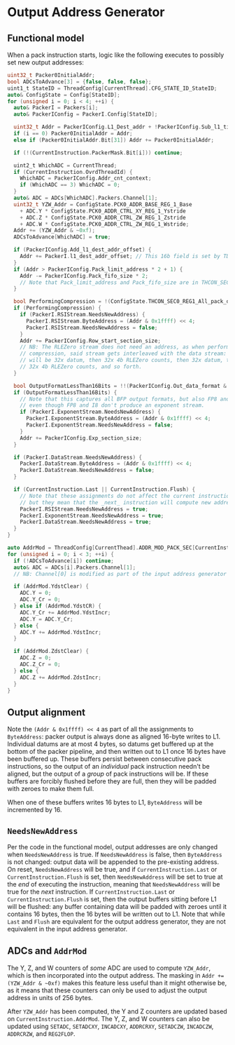 # Output Address Generator

## Functional model

When a pack instruction starts, logic like the following executes to possibly set new output addresses:

```c
uint32_t Packer0InitialAddr;
bool ADCsToAdvance[3] = {false, false, false};
uint1_t StateID = ThreadConfig[CurrentThread].CFG_STATE_ID_StateID;
auto& ConfigState = Config[StateID];
for (unsigned i = 0; i < 4; ++i) {
  auto& PackerI = Packers[i];
  auto& PackerIConfig = PackerI.Config[StateID];

  uint32_t Addr = PackerIConfig.L1_Dest_addr + !PackerIConfig.Sub_l1_tile_header_size;
  if (i == 0) Packer0InitialAddr = Addr;
  else if (Packer0InitialAddr.Bit[31]) Addr += Packer0InitialAddr;

  if (!(CurrentInstruction.PackerMask.Bit[i])) continue;

  uint2_t WhichADC = CurrentThread;
  if (CurrentInstruction.OvrdThreadId) {
    WhichADC = PackerIConfig.Addr_cnt_context;
    if (WhichADC == 3) WhichADC = 0;
  }
  auto& ADC = ADCs[WhichADC].Packers.Channel[1];
  uint32_t YZW_Addr = ConfigState.PCK0_ADDR_BASE_REG_1_Base
    + ADC.Y * ConfigState.PCK0_ADDR_CTRL_XY_REG_1_Ystride
    + ADC.Z * ConfigState.PCK0_ADDR_CTRL_ZW_REG_1_Zstride
    + ADC.W * ConfigState.PCK0_ADDR_CTRL_ZW_REG_1_Wstride;
  Addr += (YZW_Addr & ~0xf);
  ADCsToAdvance[WhichADC] = true;

  if (PackerIConfig.Add_l1_dest_addr_offset) {
    Addr += PackerI.l1_dest_addr_offset; // This 16b field is set by TDMA-RISC
  }
  if (Addr > PackerIConfig.Pack_limit_address * 2 + 1) {
    Addr -= PackerIConfig.Pack_fifo_size * 2;
    // Note that Pack_limit_address and Pack_fifo_size are in THCON_SEC[01]_REG9, with non-standard naming
  }

  bool PerformingCompression = !(ConfigState.THCON_SEC0_REG1_All_pack_disable_zero_compress_ovrd ? ConfigState.THCON_SEC0_REG1_All_pack_disable_zero_compress.Bit[i] : PackerIConfig.Disable_zero_compress);
  if (PerformingCompression) {
    if (PackerI.RSIStream.NeedsNewAddress) {
      PackerI.RSIStream.ByteAddress = (Addr & 0x1ffff) << 4;
      PackerI.RSIStream.NeedsNewAddress = false;
    }
    Addr += PackerIConfig.Row_start_section_size;
    // NB: The RLEZero stream does not need an address, as when performing
    // compression, said stream gets interleaved with the data stream: there
    // will be 32x datum, then 32x 4b RLEZero counts, then 32x datum, then
    // 32x 4b RLEZero counts, and so forth.
  }

  bool OutputFormatLessThan16Bits = !!(PackerIConfig.Out_data_format & 2);
  if (OutputFormatLessThan16Bits) {
    // Note that this captures all BFP output formats, but also FP8 and I8,
    // even though FP8 and I8 don't produce an exponent stream.
    if (PackerI.ExponentStream.NeedsNewAddress) {
      PackerI.ExponentStream.ByteAddress = (Addr & 0x1ffff) << 4;
      PackerI.ExponentStream.NeedsNewAddress = false;
    }
    Addr += PackerIConfig.Exp_section_size;
  }

  if (PackerI.DataStream.NeedsNewAddress) {
    PackerI.DataStream.ByteAddress = (Addr & 0x1ffff) << 4;
    PackerI.DataStream.NeedsNewAddress = false;
  }

  if (CurrentInstruction.Last || CurrentInstruction.Flush) {
    // Note that these assignments do not affect the current instruction,
    // but they mean that the _next_ instruction will compute new addresses.
    PackerI.RSIStream.NeedsNewAddress = true;
    PackerI.ExponentStream.NeedsNewAddress = true;
    PackerI.DataStream.NeedsNewAddress = true;
  }
}

auto AddrMod = ThreadConfig[CurrentThead].ADDR_MOD_PACK_SEC[CurrentInstruction.AddrMod];
for (unsigned i = 0; i < 3; ++i) {
  if (!ADCsToAdvance[i]) continue;
  auto& ADC = ADCs[i].Packers.Channel[1];
  // NB: Channel[0] is modified as part of the input address generator

  if (AddrMod.YdstClear) {
    ADC.Y = 0;
    ADC.Y_Cr = 0;
  } else if (AddrMod.YdstCR) {
    ADC.Y_Cr += AddrMod.YdstIncr;
    ADC.Y = ADC.Y_Cr;
  } else {
    ADC.Y += AddrMod.YdstIncr;
  }

  if (AddrMod.ZdstClear) {
    ADC.Z = 0;
    ADC.Z_Cr = 0;
  } else {
    ADC.Z += AddrMod.ZdstIncr;
  }
}
```

## Output alignment

Note the `(Addr & 0x1ffff) << 4` as part of all the assignments to `ByteAddress`: packer output is always done as aligned 16-byte writes to L1. Individual datums are at most 4 bytes, so datums get buffered up at the bottom of the packer pipeline, and then written out to L1 once 16 bytes have been buffered up. These buffers persist between consecutive pack instructions, so the output of an _individual_ pack instruction needn't be aligned, but the output of a _group_ of pack instructions will be. If these buffers are forcibly flushed before they are full, then they will be padded with zeroes to make them full.

When one of these buffers writes 16 bytes to L1, `ByteAddress` will be incremented by 16.

## `NeedsNewAddress`

Per the code in the functional model, output addresses are only changed when `NeedsNewAddress` is true. If `NeedsNewAddress` is false, then `ByteAddress` is not changed: output data will be appended to the pre-existing address. On reset, `NeedsNewAddress` will be true, and if `CurrentInstruction.Last` or `CurrentInstruction.Flush` is set, then `NeedsNewAddress` will be set to true at the _end_ of executing the instruction, meaning that `NeedsNewAddress` will be true for the _next_ instruction. If `CurrentInstruction.Last` or `CurrentInstruction.Flush` is set, then the output buffers sitting before L1 will be flushed: any buffer containing data will be padded with zeroes until it contains 16 bytes, then the 16 bytes will be written out to L1. Note that while `Last` and `Flush` are equivalent for the output address generator, they are not equivalent in the input address generator.

## ADCs and `AddrMod`

The Y, Z, and W counters of _some_ ADC are used to compute `YZW_Addr`, which is then incorporated into the output address. The masking in `Addr += (YZW_Addr & ~0xf)` makes this feature less useful than it might otherwise be, as it means that these counters can only be used to adjust the output address in units of 256 bytes.

After `YZW_Addr` has been computed, the Y and Z counters are updated based on `CurrentInstruction.AddrMod`. The Y, Z, and W counters can also be updated using `SETADC`, `SETADCXY`, `INCADCXY`, `ADDRCRXY`, `SETADCZW`, `INCADCZW`, `ADDRCRZW`, and `REG2FLOP`.
